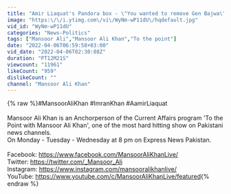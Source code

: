 ```yaml
---
title: "Amir Liaquat's Pandora box - \"You wanted to remove Gen Bajwa\" | Reuters' exposes Imran's narrative"
image: "https:\/\/i.ytimg.com\/vi\/WyNm-wP11dU\/hqdefault.jpg"
vid_id: "WyNm-wP11dU"
categories: "News-Politics"
tags: ["Mansoor Ali","Mansoor Ali Khan","To the point"]
date: "2022-04-06T06:59:58+03:00"
vid_date: "2022-04-06T02:30:08Z"
duration: "PT12M21S"
viewcount: "11961"
likeCount: "959"
dislikeCount: ""
channel: "Mansoor Ali Khan"
---
```

{% raw %}#MansoorAliKhan #ImranKhan #AamirLiaquat<br /><br />Mansoor Ali Khan is an Anchorperson of the Current Affairs program 'To the Point with Mansoor Ali Khan', one of the most hard hitting show on Pakistani news channels.<br />On Monday - Tuesday - Wednesday at 8 pm on Express News Pakistan.<br /><br />Facebook: <a rel="nofollow" target="blank" href="https://www.facebook.com/MansoorAliKhanLive/">https://www.facebook.com/MansoorAliKhanLive/</a><br />Twitter: <a rel="nofollow" target="blank" href="https://twitter.com/_Mansoor_Ali">https://twitter.com/_Mansoor_Ali</a><br />Instagram: <a rel="nofollow" target="blank" href="https://www.instagram.com/mansooralikhanlive/">https://www.instagram.com/mansooralikhanlive/</a><br />YouTube: <a rel="nofollow" target="blank" href="https://www.youtube.com/c/MansoorAliKhanLive/featured">https://www.youtube.com/c/MansoorAliKhanLive/featured</a>{% endraw %}
